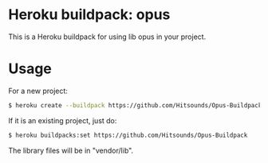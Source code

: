 # Heroku buildpack: opus

This is a Heroku buildpack for using lib opus in your project.

# Usage

For a new project:

``` sh 
$ heroku create --buildpack https://github.com/Hitsounds/Opus-Buildpack
```

If it is an existing project, just do:

``` sh 
$ heroku buildpacks:set https://github.com/Hitsounds/Opus-Buildpack
```

The library files will be in "vendor/lib".

